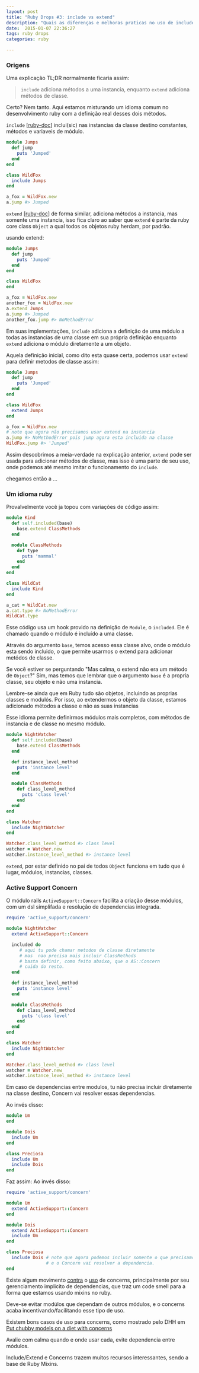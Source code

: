 ```yaml
---
layout: post
title: "Ruby Drops #3: include vs extend"
description: "Quais as diferenças e melhoras praticas no uso de include e extend"
date:  2015-01-07 22:36:27
tags: ruby drops
categories: ruby

---
```


### Origens

Uma explicação TL;DR normalmente ficaria assim:

>`include` adiciona métodos a uma instancia, enquanto `extend` adiciona
métodos de classe.

Certo? Nem tanto. Aqui estamos misturando um idioma comum no desenvolvimento
ruby com a definição real desses dois métodos.

`include` [[ruby-doc](http://ruby-doc.org/core-2.2.0/Module.html#method-i-include)]
 inclui(sic) nas instancias da classe destino constantes, métodos e variaveis
de módulo.

``` ruby
module Jumps
  def jump
    puts 'Jumped'
  end
end

class WildFox
  include Jumps
end

a_fox = WildFox.new
a.jump #> Jumped
```

`extend` [[ruby-doc](http://ruby-doc.org/core-2.2.0/Object.html#method-i-extend)]
de forma similar, adiciona métodos a instancia, mas somente uma instancia, isso
fica claro ao saber que `extend` é parte da ruby core class `Object` a qual
todos os objetos ruby herdam, por padrão.

usando extend:


``` ruby
module Jumps
  def jump
    puts 'Jumped'
  end
end

class WildFox
end

a_fox = WildFox.new
another_fox = WildFox.new
a.extend Jumps
a.jump #> Jumped
another_fox.jump #> NoMethodError
```

Em suas implementações, `include` adiciona a definição de uma módulo a todas as
instancias de uma classe em sua própria definição enquanto `extend` adiciona o
módulo diretamente a um objeto.

Aquela definição inicial, como dito esta quase certa, podemos usar `extend`
para definir metodos de classe assim:

``` ruby
module Jumps
  def jump
    puts 'Jumped'
  end
end

class WildFox
  extend Jumps
end

a_fox = WildFox.new
# note que agora não precisamos usar extend na instancia
a.jump #> NoMethodError pois jump agora esta incluida na classe
WildFox.jump #> 'Jumped'
```

Assim descobrimos a meia-verdade na explicação anterior, `extend` pode ser
usada para adicionar métodos de classe, mas isso é uma parte de seu uso,
onde podemos até mesmo imitar o funcionamento do `include`.


chegamos então a ...

### Um idioma ruby

Provalvelmente você ja topou com variações de código assim:

``` ruby
module Kind
  def self.included(base)
    base.extend ClassMethods
  end

  module ClassMethods
    def type
      puts 'mammal'
    end
  end
end

class WildCat
  include Kind
end

a_cat = WildCat.new
a.cat.type #> NoMethodError
WildCat.type
```

Esse código usa um hook provido na definição de `Module`, o `included`.
Ele é chamado quando o módulo é incluído a uma classe.

Através do argumento `base`, temos acesso essa classe alvo, onde o módulo
esta sendo incluido, o que permite usarmos o extend para adicionar metódos
de classe.

Se você estiver se perguntando "Mas calma, o extend não era um método de `Object`?"
Sim, mas temos que lembrar que o argumento `base` é a propria classe, seu objeto
e não uma instancia.

Lembre-se ainda que em Ruby tudo são objetos, incluindo as proprias classes e modulós.
Por isso, ao extendermos o objeto da classe, estamos adicionado métodos a classe
e não as suas instancias

Esse idioma permite definirmos módulos mais completos, com métodos de
instancia e de classe no mesmo módulo.

``` ruby
module NightWatcher
  def self.included(base)
    base.extend ClassMethods
  end

  def instance_level_method
    puts 'instance level'
  end

  module ClassMethods
    def class_level_method
      puts 'class level'
    end
  end
end

class Watcher
  include NightWatcher
end

Watcher.class_level_method #> class level
watcher = Watcher.new
watcher.instance_level_method #> instance level
```

`extend`, por estar definido no pai de todos `Object` funciona
em tudo que é lugar, módulos, instancias, classes.


### Active Support Concern

O módulo rails `ActiveSupport::Concern` facilita a criação desse módulos,
com um dsl simplifada e resolução de dependencias integrada.

``` ruby
require 'active_support/concern'

module NightWatcher
  extend ActiveSupport::Concern

  included do
     # aqui tu pode chamar metodos de classe diretamente
     # mas  nao precisa mais incluir ClassMethods
     # basta definir, como feito abaixo, que o AS::Concern
     # cuida do resto.
  end

  def instance_level_method
    puts 'instance level'
  end

  module ClassMethods
    def class_level_method
      puts 'class level'
    end
  end
end

class Watcher
  include NightWatcher
end

Watcher.class_level_method #> class level
watcher = Watcher.new
watcher.instance_level_method #> instance level
```

Em caso de dependencias entre modulos, tu não precisa incluir diretamente na
classe destino, Concern vai resolver essas  dependencias.

Ao invés disso:

``` ruby
module Um
end

module Dois
  include Um
end

class Preciosa
  include Um
  include Dois
end
```

Faz assim:
Ao invés disso:
``` ruby
require 'active_support/concern'

module Um
  extend ActiveSupport::Concern
end

module Dois
  extend ActiveSupport::Concern
  include Um
end

class Preciosa
  include Dois # note que agora podemos incluir somente o que precisamos
               # e o Concern vai resolver a dependencia.
end
```

Existe algum movimento [contra](http://blog.coreyhaines.com/2012/12/why-i-dont-use-activesupportconcern.html)
o [uso](http://mcdowall.info/posts/the-great-satan-rails-concerns/) de concerns, principalmente por seu
gerenciamento implicito de dependencias, que traz um code smell para a forma
que estamos usando mixins no ruby.

Deve-se evitar modúlos que dependam de outros módulos, e o concerns acaba
incentivando/facilitando esse tipo de uso.

Existem bons casos de uso para concerns, como mostrado pelo DHH em [ Put chubby models on a diet with concerns ](https://signalvnoise.com/posts/3372-put-chubby-models-on-a-diet-with-concerns)

Avalie com calma quando e onde usar cada, evite dependencia entre módulos.

Include/Extend e Concerns trazem muitos recursos interessantes, sendo a base
de Ruby Mixins.

